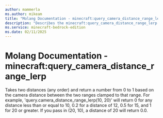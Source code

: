 ```yaml
---
author: mammerla
ms.author: mikeam
title: "Molang Documentation - minecraft:query_camera_distance_range_lerp"
description: "Describes the minecraft:query_camera_distance_range_lerp molang"
ms.service: minecraft-bedrock-edition
ms.date: 02/11/2025 
---
```


# Molang Documentation - minecraft:query_camera_distance_range_lerp

Takes two distances (any order) and return a number from 0 to 1 based on the camera distance between the two ranges clamped to that range.  For example, 'query.camera_distance_range_lerp(10, 20)' will return 0 for any distance less than or equal to 10, 0.2 for a distance of 12, 0.5 for 15, and 1 for 20 or greater.  If you pass in (20, 10), a distance of 20 will return 0.0.
